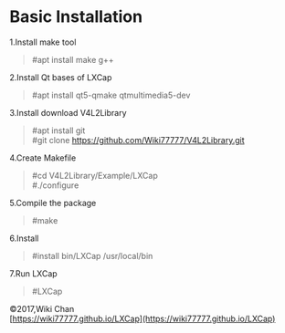 # Basic Installation
1.Install make tool  
>\#apt install make g++  

2.Install Qt bases of LXCap  
>\#apt install qt5-qmake qtmultimedia5-dev  

3.Install download V4L2Library  
>\#apt install git  
>\#git clone https://github.com/Wiki77777/V4L2Library.git  

4.Create Makefile  
>\#cd V4L2Library/Example/LXCap  
>\#./configure  

5.Compile the package  
>\#make  

6.Install  
>\#install bin/LXCap /usr/local/bin  

7.Run LXCap  
>\#LXCap  
  
©2017,Wiki Chan  
[https://wiki77777.github.io/LXCap](https://wiki77777.github.io/LXCap)  